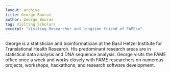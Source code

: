```yaml
---
layout: archive
title: George Bouras
author: George Bouras
tag: Visiting Scholars
excerpt: "Visiting Researcher and longtime friend of FAME\n"
---
```


George is a statistician and bioinformatician at the Basil Hetzel Institute for Translational Health Research. His predominant research areas are in statistical data analysis and DNA sequence analysis. George visits the FAME office once a week and works closely with FAME researchers on numerous projects, workshops, hackathons, and research software development.